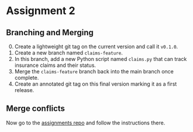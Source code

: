 # Assignment 2

## Branching and Merging

0. Create a lightweight git tag on the current version and call it `v0.1.0`.
1. Create a new branch named `claims-feature`.
2. In this branch, add a new Python script named `claims.py` that can track insurance claims and their status.
3. Merge the `claims-feature` branch back into the main branch once complete.
4. Create an annotated git tag on this final version marking it as a first release.

## Merge conflicts

Now go to the [assignments repo](https://github.com/DareData/lp-git-basics-assignment) and follow the instructions there.
